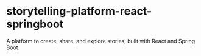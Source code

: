 # storytelling-platform-react-springboot
A platform to create, share, and explore stories, built with React and Spring Boot.
